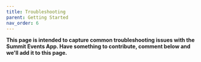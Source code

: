 ```yaml
---
title: Troubleshooting
parent: Getting Started
nav_order: 6
---
```


**This page is intended to capture common troubleshooting issues with the Summit Events App.  Have something to contribute, comment below and we'll add it to this page.**
